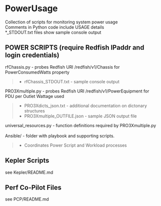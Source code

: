 # PowerUsage
Collection of scripts for monitoring system power usage <br>
Comments in Python code include USAGE details <br>
*_STDOUT.txt files show sample console output <br>

## POWER SCRIPTS (require Redfish IPaddr and login credentials)
rfChassis.py - probes Redfish URI /redfish/v1/Chassis for PowerConsumedWatts property<br>
> - rfChassis_STDOUT.txt - sample console output<br>

PRO3Xmultiple.py - probes Redfish URI /redfish/v1/PowerEquipment for PDU per Outlet Wattage used<br>
> - PRO3Xdicts_json.txt - additional documentation on dictonary structures<br>
> - PRO3Xmultiple_OUTFILE.json - sample JSON output file<br>

universal_resources.py - function definitions required by PRO3Xmultiple.py<br>
<br>
Ansible/ - folder with playbook and supporting scripts.<br>
> - Coordinates Power Script and Workload processes<br> 

## Kepler Scripts
see Kepler/README.md

## Perf Co-Pilot Files
see PCP/README.md
